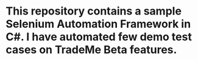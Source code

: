 # This repository contains a sample Selenium Automation Framework in C#. I have automated few demo test cases on TradeMe Beta features. 
